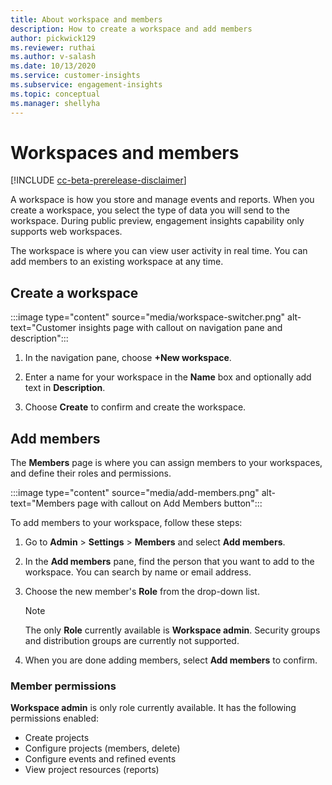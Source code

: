 ```yaml
---
title: About workspace and members
description: How to create a workspace and add members
author: pickwick129
ms.reviewer: ruthai
ms.author: v-salash
ms.date: 10/13/2020
ms.service: customer-insights
ms.subservice: engagement-insights 
ms.topic: conceptual
ms.manager: shellyha
---
```


# Workspaces and members

[!INCLUDE [cc-beta-prerelease-disclaimer](includes/cc-beta-prerelease-disclaimer.md)]

A workspace is how you store and manage events and reports. When you create a workspace, you select the type of data you will send to the workspace. During public preview, engagement insights capability only supports web workspaces.

The workspace is where you can view user activity in real time. You can add members to an existing workspace at any time.

## Create a workspace

:::image type="content" source="media/workspace-switcher.png" alt-text="Customer insights page with callout on navigation pane and description":::

1. In the navigation pane, choose **+New workspace**. 

2. Enter a name for your workspace in the **Name** box and optionally add text in **Description**.

3. Choose **Create** to confirm and create the workspace.

## Add members

The **Members** page is where you can assign members to your workspaces, and define their roles and permissions.

:::image type="content" source="media/add-members.png" alt-text="Members page with callout on Add Members button":::

To add members to your workspace, follow these steps:

1. Go to **Admin** > **Settings** > **Members** and select **Add members**.

1. In the **Add members** pane, find the person that you want to add to the workspace. You can search by name or email address.

1. Choose the new member's **Role** from the drop-down list.

   > [!NOTE]
   > The only **Role** currently available is **Workspace admin**. Security groups and distribution groups are currently not supported.

1. When you are done adding members, select **Add members** to confirm.

### Member permissions

<!-- TODO - link to members article -->

**Workspace admin** is only role currently available. It has the following permissions enabled:

- Create projects
- Configure projects (members, delete)
- Configure events and refined events
- View project resources (reports)

